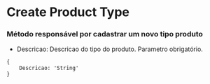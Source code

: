 # Create Product Type
### Método responsável por cadastrar um novo tipo produto
- Descricao: Descricao do tipo do produto. Parametro obrigatório.
<!--ts-->
    {
        Descricao: 'String'
    }
<!--te-->